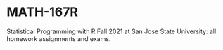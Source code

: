 # MATH-167R
Statistical Programming with R Fall 2021 at San Jose State University: all homework assignments and exams.
